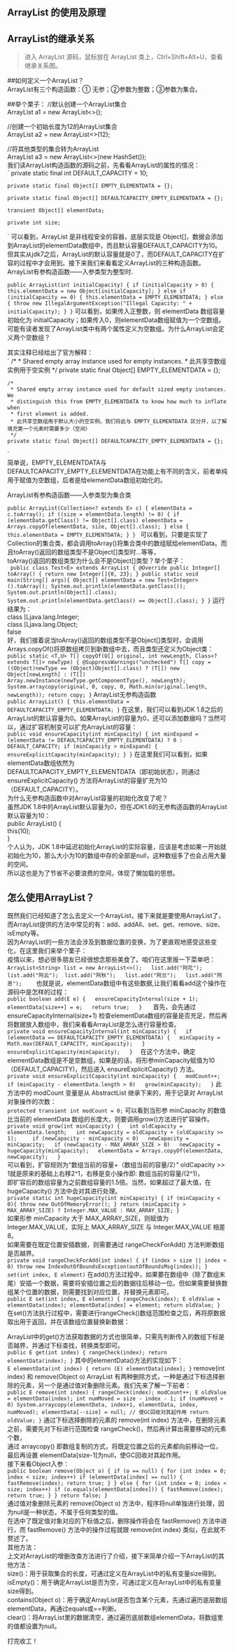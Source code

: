 ## ArrayList 的使用及原理

## ArrayList的继承关系  
> 进入 ArrayList 源码，鼠标放在 ArrayList 类上，Ctrl+Shift+Alt+U，查看继承关系图。

##如何定义一个ArrayList？  
ArrayList有三个构造函数：① 无参；②参数为整数；③参数为集合。  

##举个栗子：
//默认创建一个ArrayList集合  
ArrayList<String> a1 = new ArrayList<>();    

//创建一个初始长度为12的ArrayList集合  
ArrayList<String> a2 = new ArrayList<>(12);  

//将其他类型的集合转为ArrayList  
ArrayList<String> a3 = new ArrayList<>(new HashSet());  
我们读ArrayList构造函数的源码之前，先看看ArrayList的属性的情况：  
`
    private static final int DEFAULT_CAPACITY = 10;

    private static final Object[] EMPTY_ELEMENTDATA = {};

    private static final Object[] DEFAULTCAPACITY_EMPTY_ELEMENTDATA = {};

    transient Object[] elementData; 

    private int size;
`
可以看到，ArrayList 是非线程安全的容器，底层实现是 Object[]，数据会添加到ArrayList的elementData数组中，而且默认容量DEFAULT_CAPACITY为10。  
但其实从jdk7之后，ArrayList的默认容量就是0了，而DEFAULT_CAPACITY在扩容的过程中才会用到。接下来我们来看看定义ArrayList的三种构造函数。  
ArrayList有参构造函数——入参类型为整型时.   

`
public ArrayList(int initialCapacity) {
        if (initialCapacity > 0) {
            this.elementData = new Object[initialCapacity];
        } else if (initialCapacity == 0) {
            this.elementData = EMPTY_ELEMENTDATA;
        } else {
            throw new IllegalArgumentException("Illegal Capacity: " + initialCapacity);
        }
    }
`
可以看到，如果传入正整数，则 elementData 数组容量初始化为 initialCapacity；如果传入0，则elementData数组赋值为一个空数组。  
可能有读者发现了ArrayList类中有两个属性定义为空数组。为什么ArrayList会定义两个空数组？  

其实注释已经给出了官方解释：  
`
    /*
     * Shared empty array instance used for empty instances.
     * 此共享空数组实例用于空实例
     */
    private static final Object[] EMPTY_ELEMENTDATA = {};

    /*
     * Shared empty array instance used for default sized empty instances. We
     * distinguish this from EMPTY_ELEMENTDATA to know how much to inflate when
     * first element is added.
     * 此共享空数组用于默认大小的空实例。我们将此与 EMPTY_ELEMENTDATA 区分开，以了解填充第一个元素时需要多少（空间）
     */
    private static final Object[] DEFAULTCAPACITY_EMPTY_ELEMENTDATA = {};
  `  
简单说，EMPTY_ELEMENTDATA与DEFAULTCAPACITY_EMPTY_ELEMENTDATA在功能上有不同的含义，前者单纯用于赋值为空数组，后者是给elementData数组初始化的。  

ArrayList有参构造函数——入参类型为集合类  

`public ArrayList(Collection<? extends E> c) {
        elementData = c.toArray();
        if ((size = elementData.length) != 0) {
            if (elementData.getClass() != Object[].class)
                elementData = Arrays.copyOf(elementData, size, Object[].class);
        } else {
            this.elementData = EMPTY_ELEMENTDATA;
        }
    }
`
可以看到，只要是实现了Collection的集合类，都会调用toArray()将集合类中的数组赋给elementData。而且toArray()返回的数组类型不是Object[]类型时…等等，  
toArray()返回的数组类型为什么会不是Object[]类型？举个栗子：  
`
public class Test<E> extends ArrayList {
    @Override
    public Integer[] toArray() {
        return new Integer[]{0, 23};
    }
    public static void main(String[] args){
        Object[] elementData = new Test<Integer>().toArray();
        System.out.println(elementData.getClass());
        System.out.println(Object[].class);
        System.out.println(elementData.getClass() == Object[].class);
    }
}`
运行结果为：  
class [Ljava.lang.Integer;  
class [Ljava.lang.Object;  
false  
好，我们接着说当toArray()返回的数组类型不是Object[]类型时，会调用Arrays.copyOf()将原数组拷贝到新数组中去，而且类型还定义为Object类：  
`
public static <T,U> T[] copyOf(U[] original, int newLength, Class<? extends T[]> newType) {
        @SuppressWarnings("unchecked")
        T[] copy = ((Object)newType == (Object)Object[].class)
            ? (T[]) new Object[newLength]
            : (T[]) Array.newInstance(newType.getComponentType(), newLength);
        System.arraycopy(original, 0, copy, 0,
                         Math.min(original.length, newLength));
        return copy;
    }
`
ArrayList无参构造函数  
`
public ArrayList() {
  this.elementData = DEFAULTCAPACITY_EMPTY_ELEMENTDATA;
}
`
在这里，我们可以看到JDK 1.8之后的ArrayList的默认容量为0。如果ArrayList的容量为0，还可以添加数据吗？当然可以，通过扩容机制变可以扩充ArrayList的容量：  
`
public void ensureCapacity(int minCapacity) {
        int minExpand = (elementData != DEFAULTCAPACITY_EMPTY_ELEMENTDATA) ? 0 : DEFAULT_CAPACITY;
        if (minCapacity > minExpand) {
            ensureExplicitCapacity(minCapacity);
        }
    }
   ` 
在这里我们可以看到，如果elementData数组依然为  
DEFAULTCAPACITY_EMPTY_ELEMENTDATA（即初始状态），则通过 ensureExplicitCapacity() 方法将ArrayList的容量扩充为10（DEFAULT_CAPACITY）。  
为什么无参构造函数中对ArrayList容量的初始化改变了呢？  
虽然JDK 1.8中的ArrayList默认容量为0，但在JDK1.6的无参构造函数的ArrayList默认容量为10：  
public ArrayList() {  
  this(10);  
}  
个人认为，JDK 1.8中延迟初始化ArrayList的实际容量，应该是考虑如果一开始就初始化为10，那么大小为10的数组中存的全部是null，这种数组多了也会占用大量的空间。  
所以这也是为了节省不必要浪费的空间，体现了懒加载的思想。  

## 怎么使用ArrayList？

既然我们已经知道了怎么去定义一个ArrayList，接下来就是要使用ArrayList了，而ArrayList提供的方法中常见的有：add、addAll、set、get、remove、size、isEmpty等。   
因为ArrayList的一些方法会涉及到数据位置的变换，为了更直观地感受这些变化，在这里我们来举个栗子：   
疫情以来，想必很多朋友已经很想念那些美食了。咱们在这里报一下菜单吧：  
`
ArrayList<String> list = new ArrayList<>();  
list.add("阿花");  
list.add("阿云"); 
list.add("阿秋");  
list.add("阿兰");  
list.add("阿思");    
`
也就是说，elementData数组中有这些数据,让我们看看add这个操作在源码中是怎样的过程：  
`
public boolean add(E e) {  
    ensureCapacityInternal(size + 1);  
    elementData[size++] = e;  
    return true;  
}   
`
首先，会先通过 ensureCapacityInternal(size+1) 检查elementData数组的容量是否充足，然后再将数据放入数组中，我们来看看ArrayList是怎么进行容量检查。    
`
private void ensureCapacityInternal(int minCapacity) {  
    if (elementData == DEFAULTCAPACITY_EMPTY_ELEMENTDATA) {  
      minCapacity = Math.max(DEFAULT_CAPACITY, minCapacity);  
    }  
    ensureExplicitCapacity(minCapacity);  
}  
`
在这个方法中，确定elementData数组是不是空数组，如果是的话，将形参minCapacity赋值为10（DEFAULT_CAPACITY)，然后进入 ensureExplicitCapacity() 方法。  
`
private void ensureExplicitCapacity(int minCapacity) {  
        modCount++;  
        if (minCapacity - elementData.length > 0)  
            grow(minCapacity);  
    }
`
此方法中的 modCount 变量是从 AbstractList 继承下来的，用于记录对 ArrayList 对象操作的次数：  
`protected transient int modCount = 0;`
可以看到当形参 minCapacity 的数值比当前的 elementData 数组的长度大，则要调用grow()方法进行扩容操作。  
`
private void grow(int minCapacity) {  
        int oldCapacity = elementData.length;  
        int newCapacity = oldCapacity + (oldCapacity >> 1);    
        if (newCapacity - minCapacity < 0)  
            newCapacity = minCapacity;  
        if (newCapacity - MAX_ARRAY_SIZE > 0)  
            newCapacity = hugeCapacity(minCapacity);  
        elementData = Arrays.copyOf(elementData, newCapacity);  
    }
  `  
可以看到，扩容规则为“数组当前的容量+（数组当前的容量/2）” oldCapacity >> 1就是原来的基础上右移2^1，右移是变小操作即: 数组当前的容量/(2^1)，  
即扩容后的数组容量为之前数组容量的1.5倍。当然，如果超过了最大值，在 hugeCapacity() 方法中会对其进行处理。  
`
private static int hugeCapacity(int minCapacity) {
        if (minCapacity < 0){
            throw new OutOfMemoryError();
        }
        return (minCapacity > MAX_ARRAY_SIZE) ? Integer.MAX_VALUE : MAX_ARRAY_SIZE;
    }
 `   
如果形参 minCapacity 大于 MAX_ARRAY_SIZE，则赋值为 Integer.MAX_VALUE，实际上 MAX_ARRAY_SIZE 与 Integer.MAX_VALUE 相差8。  
如果需要在既定位置安插数据，则需要通过 rangeCheckForAdd() 方法判断数组是否越界。  
`
private void rangeCheckForAdd(int index) {
        if (index > size || index < 0)
            throw new IndexOutOfBoundsException(outOfBoundsMsg(index));
    }
set(int index, E element)
`
在add()方法过程中，如果要在数组中（除了数组末尾）安插一个数据，需要将安插位置之后的数据往后移动一位。但如果需要替换数组某个位置的数据，则需要找到对应位置，并替换元素即可。  
`
public E set(int index, E element) {
        rangeCheck(index);
        E oldValue = elementData(index);
        elementData[index] = element;
        return oldValue;
    }
`    
在set()方法执行过程中，需要进行rangeCheck()数组范围检查之后，再将原数据取出用于返回，并在该数组位置替换新数据：  

ArrayList中的get()方法获取数据的方式也很简单，只需先判断传入的数组下标是否越界，并通过下标查找，转换类型即可。  
`
public E get(int index) {
    rangeCheck(index);
    return elementData(index);
}
`
其中的elementData()方法的实现如下：  
`
E elementData(int index) {
  return (E) elementData[index];
}
`
remove(int index) 和 remove(Object o)
ArrayList 有两种删除方式，一种是通过下标选择删除的元素，另一个是通过值对象删除元素。我们先来了解一下前者：  
`
public E remove(int index) {
        rangeCheck(index);
        modCount++;
        E oldValue = elementData(index);
        int numMoved = size - index - 1;
        if (numMoved > 0)
            System.arraycopy(elementData, index+1, elementData, index, numMoved);
        elementData[--size] = null; // 使GC回收对其起作用
        return oldValue;
    }
    `
通过下标选择删除的元素的 remove(int index) 方法中，在删除元素之前，需要先对下标进行范围检查 rangeCheck()，然后再计算出需要移动的元素个数，  
通过 arraycopy() 即数组复制的方式，将既定位置之后的元素都向前移动一位，最后再设置 elementData[size-1]为null，使GC回收对其起作用。  
接下来看Object入参：  
`
public boolean remove(Object o) {
        if (o == null) {
            for (int index = 0; index < size; index++)
                if (elementData[index] == null) {
                    fastRemove(index);
                    return true;
                }
        } else {
            for (int index = 0; index < size; index++)
                if (o.equals(elementData[index])) {
                    fastRemove(index);
                    return true;
                }
        }
        return false;
    }
`    
通过值对象删除元素的 remove(Object o) 方法中，程序将null单独进行处理，因为null是一种状态，不属于任何类型的值。  
在选中了既定值对象对应的下标值之后，删除操作将会在 fastRemove() 方法中进行，而 fastRemove() 方法中的操作过程就跟 remove(int index) 类似，在此就不赘述了。  
其他方法：  
上文对ArrayList的增删改查方法进行了介绍，接下来简单介绍一下ArrayList的其他方法：  
size()：用于获取集合的长度，可通过定义在ArrayList中的私有变量size得到。  
isEmpty()：用于确定ArrayList是否为空，可通过定义在ArrayList中的私有变量size得到。  
contains(Object o)：用于确定ArrayList是否包含某个元素，先通过遍历底层数组elementData，再通过equals或==判断。  
clear()：将ArrayList里的数据清空，通过遍历底层数组elementData，将数组里的值都设置为null。  

打完收工！